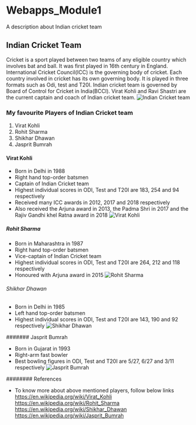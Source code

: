 # Webapps_Module1
A description about Indian cricket team

## Indian Cricket Team
Cricket is a sport played between two teams of any eligible country which involves bat and ball. It was first played in 16th century in England. International Cricket Council(ICC) is the governing body of cricket. Each country involved in cricket has its own governing body. It is played in three formats such as Odi, test and T20I. Indian cricket team is governed by Board of Control for Cricket in India(BCCI). Virat Kohli and Ravi Shastri are the current captain and coach of Indian cricket team.
![Indian Cricket team](https://upload.wikimedia.org/wikipedia/en/thumb/8/8d/Cricket_India_Crest.svg/1200px-Cricket_India_Crest.svg.png)

### My favourite Players of Indian Cricket team
1. Virat Kohli 
1. Rohit Sharma
1. Shikhar Dhawan
1. Jasprit Bumrah

#### Virat Kohli
- Born in Delhi in 1988
- Right hand top-order batsmen
- Captain of Indian Cricket team
- Highest individual scores in ODI, Test and T20I are 183, 254 and 94 respectively
- Received many ICC awards in 2012, 2017 and 2018 respectively
- Also received the Arjuna award in 2013, the Padma Shri in 2017 and the Rajiv Gandhi khel Ratna award in 2018
![Virat Kohli](https://upload.wikimedia.org/wikipedia/commons/7/7c/The_President%2C_Shri_Pranab_Mukherjee_presenting_the_Padma_Shri_Award_to_Shri_Virat_Kohli%2C_at_a_Civil_Investiture_Ceremony%2C_at_Rashtrapati_Bhavan%2C_in_New_Delhi_on_March_30%2C_2017_%28cropped%29.jpg)

##### Rohit Sharma
- Born in Maharashtra in 1987
- Right hand top-order batsmen
- Vice-captain of Indian Cricket team
- Highest individual scores in ODI, Test and T20I are 264, 212 and 118 respectively
- Honoured with Arjuna award in 2015
![Rohit Sharma](https://i0.wp.com/metro.co.uk/wp-content/uploads/2019/07/GettyImages-1153223842.jpg?quality=90&strip=all&zoom=1&resize=644%2C444&ssl=1)

###### Shikhar Dhawan
- Born in Delhi in 1985
- Left hand top-order batsmen
- Highest individual scores in ODI, Test and T20I are 143, 190 and 92 respectively
![Shikhar Dhawan](https://images.newindianexpress.com/uploads/user/imagelibrary/2019/11/21/w900X450/Shikhar_Dhawan_PTI.jpg)

####### Jasprit Bumrah
- Born in Gujarat in 1993
- Right-arm fast bowler
- Best bowling figures in ODI, Test and T20I are 5/27, 6/27 and 3/11 respectively
![Jasprit Bumrah](https://img.etimg.com/thumb/msid-72377415,width-643,imgsize-304867,resizemode-4/early-to-rise-is-my-success-mantra-says-jasprit-bumrah-.jpg)

######## References
- To know more about above mentioned players, follow below links
https://en.wikipedia.org/wiki/Virat_Kohli
https://en.wikipedia.org/wiki/Rohit_Sharma
https://en.wikipedia.org/wiki/Shikhar_Dhawan
https://en.wikipedia.org/wiki/Jasprit_Bumrah


